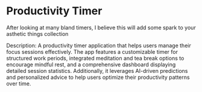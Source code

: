 # Productivity Timer

After looking at many bland timers, I believe this will add some spark to your asthetic things collection

Description: 
A productivity timer application that helps users manage their focus sessions effectively. The app features a customizable timer for structured work periods, integrated meditation and tea break options to encourage mindful rest, and a comprehensive dashboard displaying detailed session statistics. Additionally, it leverages AI-driven predictions and personalized advice to help users optimize their productivity patterns over time.
